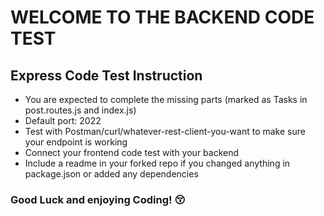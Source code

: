 # WELCOME TO THE BACKEND CODE TEST

## Express Code Test Instruction
- You are expected to complete the missing parts (marked as Tasks in post.routes.js and index.js)
- Default port: 2022
- Test with Postman/curl/whatever-rest-client-you-want to make sure your endpoint is working
- Connect your frontend code test with your backend
- Include a readme in your forked repo if you changed anything in package.json or added any dependencies

### Good Luck and enjoying Coding! 😚
